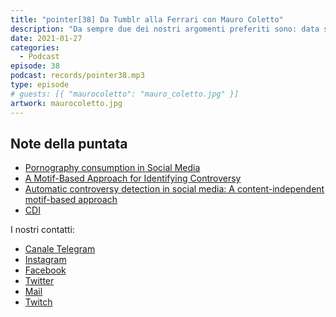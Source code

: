 ```yaml
---
title: "pointer[38] Da Tumblr alla Ferrari con Mauro Coletto"
description: "Da sempre due dei nostri argomenti preferiti sono: data science e machine learning, non potevamo quindi non invitare Mauro Coletto, business intelligence presso Ferrari. Con Mauro abbiamo parlato del suo percorso universitario, dell’importanza dell’interdisciplinarità e del dottorato, che lo ha portato a Tumblr a fare ricerca sul porno nei social network. Abbiamo infine parlato del ruolo del data scientist, del futuro della data science e del suo ruolo in Ferrari. Qual è la vostra visione della data science nei prossimi anni?"
date: 2021-01-27
categories:
  - Podcast
episode: 38
podcast: records/pointer38.mp3
type: episode
# guests: [{ "maurocoletto": "mauro_coletto.jpg" }]
artwork: maurocoletto.jpg
---
```


## Note della puntata

<!-- wp:list -->
<ul><li><a href="https://arxiv.org/abs/1612.08157">Pornography consumption in Social Media</a></li><li><a href="https://ojs.aaai.org/index.php/ICWSM/article/view/14949">A Motif-Based Approach for Identifying Controversy</a></li><li><a href="https://www.semanticscholar.org/paper/Automatic-controversy-detection-in-social-media%3A-A-Coletto-Garimella/7d3586850ab8059eb75437996bbe23b6ff60b356">Automatic controversy detection in social media: A content-independent motif-based approach</a></li><li><a href="https://cdi.eu/it/">CDI</a></li></ul>
<!-- /wp:list -->

I nostri contatti:

- [Canale Telegram](https://t.me/PointerPodcast)
- [Instagram](https://www.instagram.com/pointerpodcast/)
- [Facebook](https://www.facebook.com/pointerPodcast/)
- [Twitter](https://twitter.com/PointerPodcast)
- [Mail](info@pointerpodcast.it)
- [Twitch](https://www.twitch.tv/pointerpodcast)
